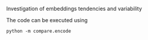 Investigation of embeddings tendencies and variability

The code can be executed using

```
python -m compare.encode
```